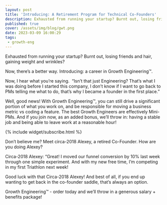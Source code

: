 ```yaml
---
layout: post
title: 'Introducing: A Retirement Program for Technical Co-Founders'
description: Exhausted from running your startup? Burnt out, losing friends and hair, gaining weight and wrinkles?
published: true
cover: /assets/img/blog/gwt.png
date: 2023-03-09 16:00:29
tags:
 - growth-eng
---
```


Exhausted from running your startup? Burnt out, losing friends and hair, gaining weight and wrinkles?

Now, there’s a better way. Introducing: a career in Growth Engineering™️.

Now, I hear what you’re saying.  “Isn’t that just Engineering? That’s what I was doing before I started this company, I don’t know if I want to go back to PMs telling me what to do, that’s why I became a founder in the first place.” 

Well, good news! With Growth Engineering™️, you can still drive a significant portion of what you work on, and be responsible for moving a business metric vs coding a feature. The best Growth Engineers are effectively Mini-PMs. And if you join now, as an added bonus, we’ll throw in: having a stable job and being able to leave work at a reasonable hour!

{% include widget/subscribe.html %}

Don’t believe me? Meet circa-2018 Alexey, a retired Co-Founder. How are you doing Alexey? 

Circa-2018 Alexey: “Great! I moved our funnel conversion by 10% last week through one simple experiment. And with my new free time, I’m competing in my first Triathlon next week!

Good luck with that Circa-2018 Alexey! And best of all, if you end up wanting to get back in the co-founder saddle, that’s always an option.



Growth Engineering™️ - order today and we’ll throw in a generous salary + benefits package!
